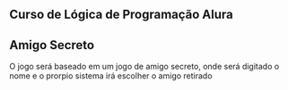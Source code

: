 ## Curso de Lógica de Programação Alura
<h2>Amigo Secreto</h2>

<p> O jogo será baseado em um jogo de amigo secreto, onde será digitado o nome e o prorpio sistema irá escolher o amigo retirado</p>
